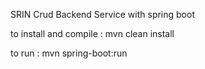 SRIN Crud Backend Service with spring boot

to install and compile :
mvn clean install

to run :
mvn spring-boot:run
